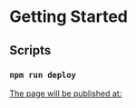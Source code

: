 # Getting Started
## Scripts
### `npm run deploy`
[The page will be published at: ](https://iam-jorge.github.io/GSI_GPS/)
